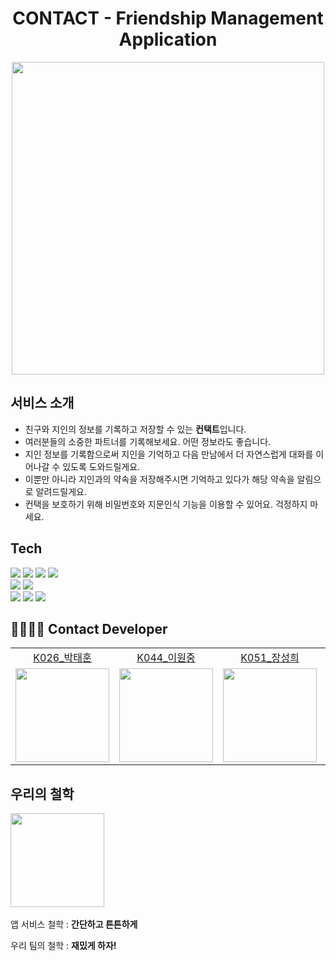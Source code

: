 <div align="center">  
   <h1>CONTACT - Friendship Management Application</h1>  
   <img src="https://user-images.githubusercontent.com/57510192/142858671-c6b0a8e5-3708-4eaf-a158-599e7698f3a3.gif" width="500"/>  
   <br>
</div>

## 서비스 소개

- 친구와 지인의 정보를 기록하고 저장할 수 있는 **컨택트**입니다.
- 여러분들의 소중한 파트너를 기록해보세요. 어떤 정보라도 좋습니다.
- 지인 정보를 기록함으로써 지인을 기억하고 다음 만남에서 더 자연스럽게 대화를 이어나갈 수 있도록 도와드릴게요.
- 이뿐만 아니라 지인과의 약속을 저장해주시면 기억하고 있다가 해당 약속을 알림으로 알려드릴게요.
- 컨택을 보호하기 위해 비밀번호와 지문인식 기능을 이용할 수 있어요. 걱정하지 마세요.

## Tech

<div>  
   <img src="https://img.shields.io/badge/Android Studio-F7DF1E?logo=Android#3DDC84"/>
   <img src="https://img.shields.io/badge/Kotlin-339933?logo=Kotlin&logoColor=#7F52FF"/>  
   <img src="https://img.shields.io/badge/FireBase-3178C6?logo=Firebase&logoColor=#FFCA28"/>  
   <img src="https://img.shields.io/badge/RoomDB-61DAFB?logo=Databricks&logoColor=white"/>
</div>  
<div>  
   <img src="https://img.shields.io/badge/Design Pattern-MVVM-DB7093?logo=React&logoColor=white"/>  
   <img src="https://img.shields.io/badge/CI-GitHub Actions-AC5193?logo=GitHub Actions&logoColor=yellow"/>  
</div>  
<div>  
   <img src="https://img.shields.io/badge/DI-Hilt-61A866?logo=MediaFire&logoColor=red"/>  
   <img src="https://img.shields.io/badge/JUnit4-000000?logo=Testing Library&logoColor=white"/>  
   <img src="https://img.shields.io/badge/GitHub-181717?logo=GitHub&logoColor=white"/>  
</div>  

## 👨‍👩‍👦‍👦 Contact Developer

<table>  
  <tr align="center">  
    <td><a href="https://github.com/tyehooney">K026_박태훈</a></td>  
    <td><a href="https://github.com/WonJoongLee">K044_이원중</a></td>  
    <td><a href="https://github.com/ddanglehee">K051_장성희</a></td>  
    <td><a href="https://github.com/1600094806">K054_정우진</a></td>  
  </tr>  
  <tr align="center">  
    <td><img src="https://github.com/tyehooney.png" width="150"></td>  
    <td><img src="https://github.com/WonJoongLee.png" width="150"></td>  
    <td><img src="https://github.com/ddanglehee.png" width="150"></td>  
    <td><img src="https://github.com/1600094806.png" width="150"></td>  
  </tr>  
</table>  

## 우리의 철학

<img src="https://user-images.githubusercontent.com/57510192/139358189-c35db770-ea60-4690-aa63-9194b600ed22.jpg" width="150"><br>  
앱 서비스 철학 : **간단하고 튼튼하게**

우리 팀의 철학 : **재밌게 하자!**